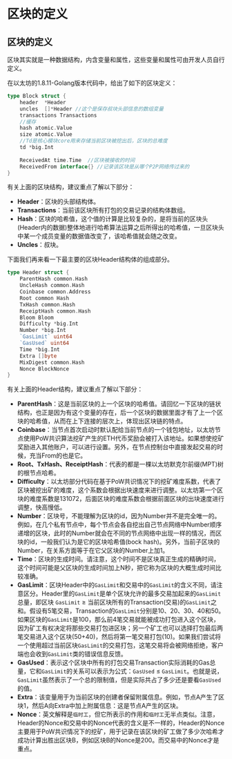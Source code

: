 # 区块的定义

## 区块的定义

区块其实就是一种数据结构，内含变量和属性，这些变量和属性可由开发人员自行定义。

在以太坊的1.8.11-Golang版本代码中，给出了如下的区块定义：

```go
type Block struct {
    header  *Header
    uncles  []*Header //这个是保存叔块头部信息的数组变量
    transactions Transactions
    //缓存
    hash atomic.Value
    size atomic.Value
    //Td是核心模块core用来存储当前区块被挖出后，区块的总难度
    td *big.Int
    
    ReceivedAt time.Time  //区块被接收的时间
    ReceivedFrom interface{} //记录该区块是从哪个P2P网络传过来的
}
```

有关上面的区块结构，建议重点了解以下部分：

- **Header**：区块的头部结构体。
- **Transactions**：当前该区块所有打包的交易记录的结构体数组。
- **Hash**：区块的哈希值，这个值的计算是比较复杂的，是将当前的区块头(Header内的数据)整体地进行哈希算法运算之后所得出的哈希值，一旦区块头中某一个成员变量的数据值改变了，该哈希值就会随之改变。
- **Uncles**：叔块。

下面我们再来看一下最主要的区块Header结构体的组成部分。

```go
type Header struct {
    ParentHash common.Hash
    UncleHash common.Hash
    Coinbase common.Address
    Root common Hash
    TxHash common.Hash
    ReceiptHash common.Hash
    Bloom Bloom
    Difficulty *big.Int
    Number *big.Int
    `GasLimit` uint64
    `GasUsed` uint64
    Time *big.Int
    Extra []byte
    MixDigest common.Hash
    Nonce BlockNonce
}
```

有关上面的Header结构，建议重点了解以下部分：

- **ParentHash**：这是当前区块的上一个区块的哈希值。请回忆一下区块的链状结构，也正是因为有这个变量的存在，后一个区块的数据里面才有了上一个区块的哈希值，从而在上下连接的层次上，体现出区块链的特点。
- **Coinbase**：当节点首次启动时默认配给当前节点的一个钱包地址，以太坊节点使用PoW共识算法挖矿产生的ETH代币奖励会被打入该地址。如果想使挖矿奖励进入其他账户，可以进行设置。另外，在节点控制台中直接发起交易的时候，充当From的也是它。
- **Root、TxHash、ReceiptHash**：代表的都是一棵以太坊默克尔前缀(MPT)树的根节点哈希。
- **Difficulty**：以太坊部分代码在基于PoW共识情况下的挖矿难度系数，代表了区块被挖出矿的难度，这个系数会根据出块速度来进行调整。以太坊第一个区块的难度系数是131072，后面区块的难度系数会根据前面区块的出块速度进行调整，快高慢低。
- **Number**：区块号，不能理解为区块的id，因为Number并不是完全唯一的。例如，在几个私有节点中，每个节点会各自挖出自己节点网络中Number顺序递增的区块，此时的Number就会在不同的节点网络中出现一样的情况，而区块的id，一般我们认为是它的区块哈希值(bock
  hash)。另外，当前子区块的Number，在关系方面等于在它父区块的Number上加1。
- **Time**：区块的生成时间。请注意，这个时间不是区块真正生成的精确时间，这个时间可能是父区块的生成时间加上N秒，把它称为区块的大概生成时间比较准确。
- **GasLimit**：区块Header中的`GasLimit`和交易中的`GasLimit`的含义不同，请注意区分。Header里的`GasLimit`是单个区块允许的最多交易加起来的`GasLimit`总量，即区块 `GasLimit` ≥ 当前区块所有的Transaction(交易)的`GasLimit`之和。假设有5笔交易，Transaction的`GasLimit`分别是10、20、30、40和50。如果区块的`GasLimit`是100，那么前4笔交易就能被成功打包进入这个区块，因为矿工有权决定将那些交易打包进区块；另一个矿工也可以选择打包最后两笔交易进入这个区块(50+40)，然后将第一笔交易打包(10)。如果我们尝试将一个使用超过当前区块`GasLimit`的交易打包，这笔交易将会被网络拒绝，客户端也会收到`GasLimit`类的错误信息反馈。
- **GasUsed**：表示这个区块中所有的打包交易Transaction实际消耗的Gas总量，它和`GasLimit`的关系可以表示为公式：`GasUsed` ≤ `GasLimit`。也就是说，`GasLimit`虽然表示了一个总的限制值，但是实际共占了多少还是要看`GasUsed`的值。
- **Extra**：该变量用于为当前区块的创建者保留附属信息。例如，节点A产生了区块1，然后A向Extra中加上附属信息：这是节点A产生的区块。
- **Nonce**：英文解释是`临时工`，但它所表示的作用和`临时工`无半点类似。注意，Header的Nonce和交易中的Nonce代表的含义是不一样的，Header的Nonce主要用于PoW共识情况下的挖矿，用于记录在该区块的矿工做了多少次哈希才成功计算出胜出区块B，例如区块B的Nonce是200。而交易中的Nonce才是重点。
